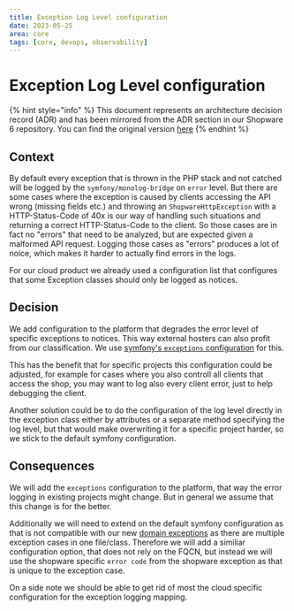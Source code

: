 ```yaml
---
title: Exception Log Level configuration
date: 2023-05-25
area: core
tags: [core, devops, observability]
---
```


# Exception Log Level configuration

{% hint style="info" %}
This document represents an architecture decision record (ADR) and has been mirrored from the ADR section in our Shopware 6 repository.
You can find the original version [here](https://github.com/shopware/platform/blob/trunk/adr/2023-05-25-exception-log-levels.md)
{% endhint %}

## Context
By default every exception that is thrown in the PHP stack and not catched will be logged by the `symfony/monolog-bridge` on `error` level.
But there are some cases where the exception is caused by clients accessing the API wrong (missing fields etc.) and throwing an `ShopwareHttpException` with a HTTP-Status-Code of 40x is our way of handling such situations and returning a correct HTTP-Status-Code to the client.
So those cases are in fact no "errors" that need to be analyzed, but are expected given a malformed API request.
Logging those cases as "errors" produces a lot of noice, which makes it harder to actually find errors in the logs.

For our cloud product we already used a configuration list that configures that some Exception classes should only be logged as notices.

## Decision

We add configuration to the platform that degrades the error level of specific exceptions to notices. This way external hosters can also profit from our classification.
We use [symfony's `exceptions` configuration](https://symfony.com/doc/current/reference/configuration/framework.html#exceptions) for this.

This has the benefit that for specific projects this configuration could be adjusted, for example for cases where you also controll all clients that access the shop, you may want to log also every client error, just to help debugging the client.

Another solution could be to do the configuration of the log level directly in the exception class either by attributes or a separate method specifying the log level, but that would make overwriting it for a specific project harder, so we stick to the default symfony configuration.

## Consequences

We will add the `exceptions` configuration to the platform, that way the error logging in existing projects might change. But in general we assume that this change is for the better.

Additionally we will need to extend on the default symfony configuration as that is not compatible with our new [domain exceptions](./2022-02-24-domain-exceptions.md) as there are multiple exception cases in one file/class. 
Therefore we will add a similiar configuration option, that does not rely on the FQCN, but instead we will use the shopware specific `error code` from the shopware exception as that is unique to the exception case.

On a side note we should be able to get rid of most the cloud specific configuration for the exception logging mapping.
